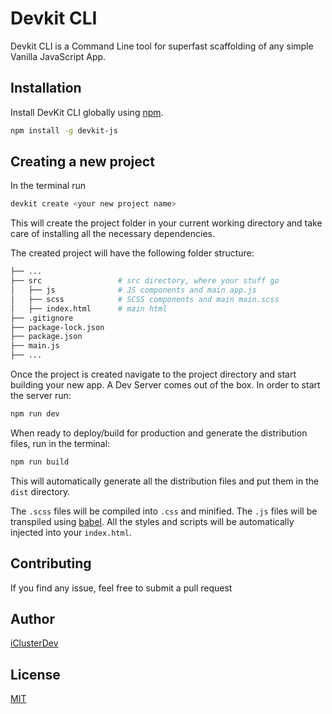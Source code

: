 # Devkit CLI

Devkit CLI is a Command Line tool for superfast scaffolding of any simple Vanilla JavaScript App.

## Installation

Install DevKit CLI globally using [npm](https://www.npmjs.com/package/devkit-js).

```bash
npm install -g devkit-js
```

## Creating a new project

In the terminal run

```bash
devkit create <your new project name>
```

This will create the project folder in your current working directory and take care of installing all the necessary dependencies.

The created project will have the following folder structure:

```bash
├── ...
├── src                 # src directory, where your stuff go
│   ├── js              # JS components and main app.js
│   ├── scss            # SCSS components and main main.scss
│   ├── index.html      # main html
├── .gitignore
├── package-lock.json
├── package.json
├── main.js
├── ...
```

Once the project is created navigate to the project directory and start building your new app. A Dev Server comes out of the box. In order to start the server run:

```bash
npm run dev
```

When ready to deploy/build for production and generate the distribution files, run in the terminal:

```bash
npm run build
```

This will automatically generate all the distribution files and put them in the `dist` directory.

The `.scss` files will be compiled into `.css` and minified. The `.js` files will be transpiled using [babel](https://babeljs.io/). All the styles and scripts will be automatically injected into your `index.html`.

## Contributing

If you find any issue, feel free to submit a pull request

## Author

[iClusterDev](https://github.com/iClusterDev)

## License

[MIT](https://github.com/iClusterDev/JS-Devkit-CLI/blob/main/LICENSE)
